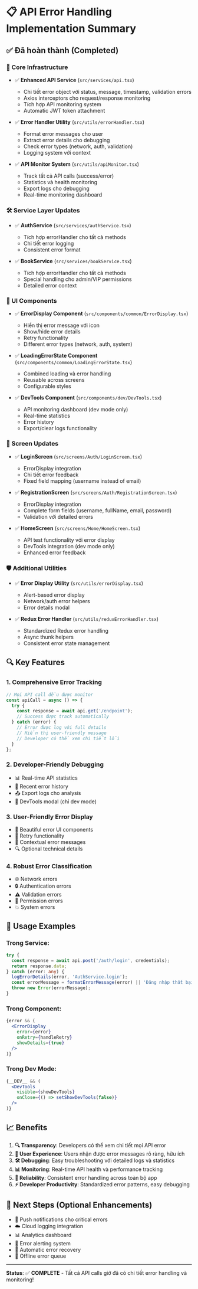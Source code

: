 # 📋 API Error Handling Implementation Summary

## ✅ Đã hoàn thành (Completed)

### 🔧 Core Infrastructure
- ✅ **Enhanced API Service** (`src/services/api.tsx`)
  - Chi tiết error object với status, message, timestamp, validation errors
  - Axios interceptors cho request/response monitoring
  - Tích hợp API monitoring system
  - Automatic JWT token attachment

- ✅ **Error Handler Utility** (`src/utils/errorHandler.tsx`)
  - Format error messages cho user
  - Extract error details cho debugging
  - Check error types (network, auth, validation)
  - Logging system với context

- ✅ **API Monitor System** (`src/utils/apiMonitor.tsx`)
  - Track tất cả API calls (success/error)
  - Statistics và health monitoring
  - Export logs cho debugging
  - Real-time monitoring dashboard

### 🛠️ Service Layer Updates
- ✅ **AuthService** (`src/services/authService.tsx`)
  - Tích hợp errorHandler cho tất cả methods
  - Chi tiết error logging
  - Consistent error format

- ✅ **BookService** (`src/services/bookService.tsx`)
  - Tích hợp errorHandler cho tất cả methods
  - Special handling cho admin/VIP permissions
  - Detailed error context

### 🎨 UI Components
- ✅ **ErrorDisplay Component** (`src/components/common/ErrorDisplay.tsx`)
  - Hiển thị error message với icon
  - Show/hide error details
  - Retry functionality
  - Different error types (network, auth, system)

- ✅ **LoadingErrorState Component** (`src/components/common/LoadingErrorState.tsx`)
  - Combined loading và error handling
  - Reusable across screens
  - Configurable styles

- ✅ **DevTools Component** (`src/components/dev/DevTools.tsx`)
  - API monitoring dashboard (dev mode only)
  - Real-time statistics
  - Error history
  - Export/clear logs functionality

### 📱 Screen Updates
- ✅ **LoginScreen** (`src/screens/Auth/LoginScreen.tsx`)
  - ErrorDisplay integration
  - Chi tiết error feedback
  - Fixed field mapping (username instead of email)

- ✅ **RegistrationScreen** (`src/screens/Auth/RegistrationScreen.tsx`)
  - ErrorDisplay integration
  - Complete form fields (username, fullName, email, password)
  - Validation với detailed errors

- ✅ **HomeScreen** (`src/screens/Home/HomeScreen.tsx`)
  - API test functionality với error display
  - DevTools integration (dev mode only)
  - Enhanced error feedback

### 🛡️ Additional Utilities
- ✅ **Error Display Utility** (`src/utils/errorDisplay.tsx`)
  - Alert-based error display
  - Network/auth error helpers
  - Error details modal

- ✅ **Redux Error Handler** (`src/utils/reduxErrorHandler.tsx`)
  - Standardized Redux error handling
  - Async thunk helpers
  - Consistent error state management

## 🔍 Key Features

### 1. **Comprehensive Error Tracking**
```typescript
// Mọi API call đều được monitor
const apiCall = async () => {
  try {
    const response = await api.get('/endpoint');
    // Success được track automatically
  } catch (error) {
    // Error được log với full details
    // Hiển thị user-friendly message
    // Developer có thể xem chi tiết lỗi
  }
};
```

### 2. **Developer-Friendly Debugging**
- 📊 Real-time API statistics
- 🚨 Recent error history
- 📤 Export logs cho analysis
- 🔧 DevTools modal (chỉ dev mode)

### 3. **User-Friendly Error Display**
- 🎨 Beautiful error UI components
- 🔄 Retry functionality
- 📝 Contextual error messages
- 🔍 Optional technical details

### 4. **Robust Error Classification**
- 🌐 Network errors
- 🔒 Authentication errors
- ⚠️ Validation errors
- 🚫 Permission errors
- 💥 System errors

## 🎯 Usage Examples

### Trong Service:
```typescript
try {
  const response = await api.post('/auth/login', credentials);
  return response.data;
} catch (error: any) {
  logErrorDetails(error, 'AuthService.login');
  const errorMessage = formatErrorMessage(error) || 'Đăng nhập thất bại';
  throw new Error(errorMessage);
}
```

### Trong Component:
```jsx
{error && (
  <ErrorDisplay 
    error={error}
    onRetry={handleRetry}
    showDetails={true}
  />
)}
```

### Trong Dev Mode:
```jsx
{__DEV__ && (
  <DevTools 
    visible={showDevTools} 
    onClose={() => setShowDevTools(false)} 
  />
)}
```

## 📈 Benefits

1. **🔍 Transparency**: Developers có thể xem chi tiết mọi API error
2. **🎯 User Experience**: Users nhận được error messages rõ ràng, hữu ích
3. **🛠️ Debugging**: Easy troubleshooting với detailed logs và statistics
4. **📊 Monitoring**: Real-time API health và performance tracking
5. **🔄 Reliability**: Consistent error handling across toàn bộ app
6. **⚡ Developer Productivity**: Standardized error patterns, easy debugging

## 🚀 Next Steps (Optional Enhancements)

- 📱 Push notifications cho critical errors
- ☁️ Cloud logging integration
- 📊 Analytics dashboard
- 🔔 Error alerting system
- 🔧 Automatic error recovery
- 💾 Offline error queue

---

**Status**: ✅ **COMPLETE** - Tất cả API calls giờ đã có chi tiết error handling và monitoring!

